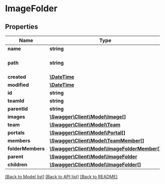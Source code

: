 # ImageFolder

## Properties
Name | Type | Description | Notes
------------ | ------------- | ------------- | -------------
**name** | **string** |  | 
**path** | **string** |  | [optional] [default to '/']
**created** | [**\DateTime**](\DateTime.md) |  | [optional] 
**modified** | [**\DateTime**](\DateTime.md) |  | [optional] 
**id** | **string** |  | [optional] 
**teamId** | **string** |  | [optional] 
**parentId** | **string** |  | [optional] 
**images** | [**\Swagger\Client\Model\Image[]**](Image.md) |  | [optional] 
**team** | [**\Swagger\Client\Model\Team**](Team.md) |  | [optional] 
**portals** | [**\Swagger\Client\Model\Portal[]**](Portal.md) |  | [optional] 
**members** | [**\Swagger\Client\Model\TeamMember[]**](TeamMember.md) |  | [optional] 
**folderMembers** | [**\Swagger\Client\Model\ImageFolderMember[]**](ImageFolderMember.md) |  | [optional] 
**parent** | [**\Swagger\Client\Model\ImageFolder**](ImageFolder.md) |  | [optional] 
**children** | [**\Swagger\Client\Model\ImageFolder[]**](ImageFolder.md) |  | [optional] 

[[Back to Model list]](../README.md#documentation-for-models) [[Back to API list]](../README.md#documentation-for-api-endpoints) [[Back to README]](../README.md)


